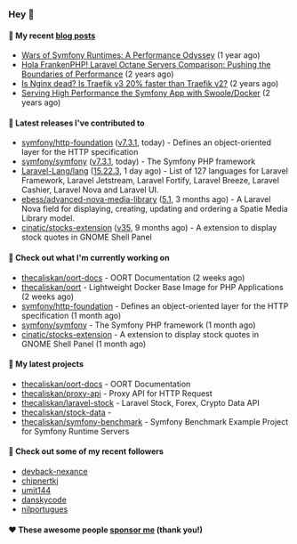 ### Hey 👋

#### 📜 My recent [blog posts](https://caliskanemre.medium.com/)

- [Wars of Symfony Runtimes: A Performance Odyssey](https://medium.com/beyn-technology/wars-of-symfony-runtimes-a-performance-odyssey-7b0120e8f9e1?source=rss-cf41ab240584------2) (1 year ago)
- [Hola FrankenPHP! Laravel Octane Servers Comparison: Pushing the Boundaries of Performance](https://medium.com/beyn-technology/hola-frankenphp-laravel-octane-servers-comparison-pushing-the-boundaries-of-performance-d3e7ad8e652c?source=rss-cf41ab240584------2) (2 years ago)
- [Is Nginx dead? Is Traefik v3 20% faster than Traefik v2?](https://medium.com/beyn-technology/is-nginx-dead-is-traefik-v3-20-faster-than-traefik-v2-f28ffb7eed3e?source=rss-cf41ab240584------2) (2 years ago)
- [Serving High Performance the Symfony App with Swoole/Docker](https://medium.com/beyn-technology/serving-high-performance-the-symfony-app-with-swoole-docker-758d8f176889?source=rss-cf41ab240584------2) (2 years ago)

#### 🔭 Latest releases I've contributed to

- [symfony/http-foundation](https://github.com/symfony/http-foundation) ([v7.3.1](https://github.com/symfony/http-foundation/releases/tag/v7.3.1), today) - Defines an object-oriented layer for the HTTP specification
- [symfony/symfony](https://github.com/symfony/symfony) ([v7.3.1](https://github.com/symfony/symfony/releases/tag/v7.3.1), today) - The Symfony PHP framework
- [Laravel-Lang/lang](https://github.com/Laravel-Lang/lang) ([15.22.3](https://github.com/Laravel-Lang/lang/releases/tag/15.22.3), 1 day ago) - List of 127 languages for Laravel Framework, Laravel Jetstream, Laravel Fortify, Laravel Breeze, Laravel Cashier, Laravel Nova and Laravel UI.
- [ebess/advanced-nova-media-library](https://github.com/ebess/advanced-nova-media-library) ([5.1](https://github.com/ebess/advanced-nova-media-library/releases/tag/5.1), 3 months ago) - A Laravel Nova field for displaying, creating, updating and ordering a Spatie Media Library model.
- [cinatic/stocks-extension](https://github.com/cinatic/stocks-extension) ([v35](https://github.com/cinatic/stocks-extension/releases/tag/v35), 9 months ago) - A extension to display stock quotes in GNOME Shell Panel

#### 👷 Check out what I'm currently working on

- [thecaliskan/oort-docs](https://github.com/thecaliskan/oort-docs) - OORT Documentation (2 weeks ago)
- [thecaliskan/oort](https://github.com/thecaliskan/oort) - Lightweight Docker Base Image for PHP Applications (2 weeks ago)
- [symfony/http-foundation](https://github.com/symfony/http-foundation) - Defines an object-oriented layer for the HTTP specification (1 month ago)
- [symfony/symfony](https://github.com/symfony/symfony) - The Symfony PHP framework (1 month ago)
- [cinatic/stocks-extension](https://github.com/cinatic/stocks-extension) - A extension to display stock quotes in GNOME Shell Panel (1 month ago)

#### 🌱 My latest projects

- [thecaliskan/oort-docs](https://github.com/thecaliskan/oort-docs) - OORT Documentation
- [thecaliskan/proxy-api](https://github.com/thecaliskan/proxy-api) - Proxy API for HTTP Request
- [thecaliskan/laravel-stock](https://github.com/thecaliskan/laravel-stock) - Laravel Stock, Forex, Crypto Data API
- [thecaliskan/stock-data](https://github.com/thecaliskan/stock-data) - 
- [thecaliskan/symfony-benchmark](https://github.com/thecaliskan/symfony-benchmark) - Symfony Benchmark Example Project for Symfony Runtime Servers 

#### 👯 Check out some of my recent followers

- [devback-nexance](https://github.com/devback-nexance)
- [chipnertkj](https://github.com/chipnertkj)
- [umit144](https://github.com/umit144)
- [danskycode](https://github.com/danskycode)
- [nilportugues](https://github.com/nilportugues)

#### ❤️ These awesome people [sponsor me](https://github.com/sponsors/thecaliskan) (thank you!)

